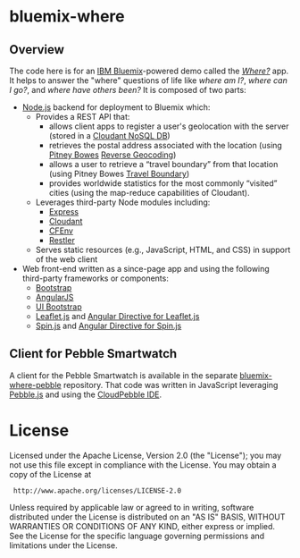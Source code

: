 bluemix-where
==================
Overview
--------
The code here is for an [IBM Bluemix](https://www.bluemix.net)-powered demo called the [*Where?*](https://where.mybluemix.net/) app. It helps to answer the "where" questions of life like *where am I?*, *where can I go?*, and *where have others been?* It is composed of two parts:

* [Node.js](http://nodejs.org/) backend for deployment to Bluemix which: 
	* Provides a REST API that:
		* allows client apps to register a user's geolocation with the server (stored in a [Cloudant NoSQL DB](https://cloudant.com/))
		* retrieves the postal address associated with the location (using [Pitney Bowes](http://www.pitneybowes.com) [Reverse Geocoding](https://ace.ng.bluemix.net/#/store/cloudOEPaneId=store&serviceOfferingGuid=76273f6f-6e7b-4028-b77d-53553771e208&fromCatalog=true))
		* allows a user to retrieve a “travel boundary” from that location (using Pitney Bowes [Travel Boundary](https://ace.ng.bluemix.net/#/store/cloudOEPaneId=store&serviceOfferingGuid=a38d0eb4-d4a8-4812-8be2-239680457777))
		* provides worldwide statistics for the most commonly “visited” cities (using the map-reduce capabilities of Cloudant). 
	* Leverages third-party Node modules including:
		* [Express](http://expressjs.com/)
		* [Cloudant](https://github.com/cloudant/nodejs-cloudant)
		* [CFEnv](https://github.com/cloudfoundry-community/node-cfenv#readme)
		* [Restler](https://github.com/danwrong/restler) 
	* Serves static resources (e.g., JavaScript, HTML, and CSS) in support of the web client
* Web front-end written as a since-page app and using the following third-party frameworks or components:
	* [Bootstrap](http://getbootstrap.com/)
	* [AngularJS](https://angularjs.org/)
	* [UI Bootstrap](http://angular-ui.github.io/bootstrap/)
	* [Leaflet.js](http://leafletjs.com/) and [Angular Directive for Leaflet.js](https://github.com/tombatossals/angular-leaflet-directive)
	* [Spin.js](http://fgnass.github.io/spin.js/) and [Angular Directive for Spin.js](https://github.com/urish/angular-spinner)

Client for Pebble Smartwatch
----------------------------
A client for the Pebble Smartwatch is available in the separate [bluemix-where-pebble](https://github.com/aerwin/bluemix-where-pebble) repository. That code was written in JavaScript leveraging [Pebble.js](http://pebble.github.io/pebblejs/) and using the [CloudPebble IDE](https://cloudpebble.net/).

License
===================
Licensed under the Apache License, Version 2.0 (the "License"); you may not use this file except in compliance with the License. You may obtain a copy of the License at

     http://www.apache.org/licenses/LICENSE-2.0

Unless required by applicable law or agreed to in writing, software distributed under the License is distributed on an "AS IS" BASIS, WITHOUT WARRANTIES OR CONDITIONS OF ANY KIND, either express or implied. See the License for the specific language governing permissions and limitations under the License.
